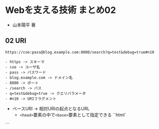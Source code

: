 # Webを支える技術 まとめ02
- 山本陽平 著

## 02 URI
```
https://coe:pass@blog.example.com:8000/search?q=test&debug=true#n10

- https -> スキーマ
- coe -> ユーザ名
- pass -> パスワード
- blog.example.com -> ドメイン名
- 8000 -> ポート
- /search -> パス
- q=test&debug=true -> クエリパラメータ
- #n10 -> URIフラグメント
```

- ベースURI -> 相対URIの起点となるURL
  - `<head>`要素の中で`<base>`要素として指定できる
``html`
<head>
  <base href='https://example.com'>
```
